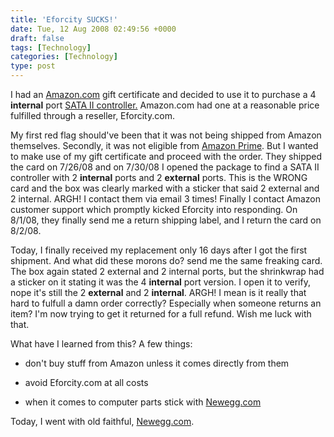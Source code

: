 ```yaml
---
title: 'Eforcity SUCKS!'
date: Tue, 12 Aug 2008 02:49:56 +0000
draft: false
tags: [Technology]
categories: [Technology]
type: post
---
```


I had an [Amazon.com](http://www.amazon.com) gift certificate and decided to use it to purchase a 4 **internal** port [SATA II controller.](http://www.amazon.com/gp/product/B0018TCB36) Amazon.com had one at a reasonable price fulfilled through a reseller, Eforcity.com.

My first red flag should've been that it was not being shipped from Amazon themselves. Secondly, it was not eligible from [Amazon Prime](http://www.amazon.com/gp/subs/primeclub/signup/main.html/ref=amb_link_6875622_1?pf_rd_m=ATVPDKIKX0DER&pf_rd_s=auto-sparkle&pf_rd_r=0V203J7Q8VFJH8MQZA9X&pf_rd_t=301&pf_rd_p=397776501&pf_rd_i=amazon%20prime). But I wanted to make use of my gift certificate and proceed with the order. They shipped the card on 7/26/08 and on 7/30/08 I opened the package to find a SATA II controller with 2 **internal** ports and 2 **external** ports. This is the WRONG card and the box was clearly marked with a sticker that said 2 external and 2 internal. ARGH! I contact them via email 3 times! Finally I contact Amazon customer support which promptly kicked Eforcity into responding. On 8/1/08, they finally send me a return shipping label, and I return the card on 8/2/08.

Today, I finally received my replacement only 16 days after I got the first shipment. And what did these morons do? send me the same freaking card. The box again stated 2 external and 2 internal ports, but the shrinkwrap had a sticker on it stating it was the 4 **internal** port version. I open it to verify, nope it's still the 2 **external** and 2 **internal**. ARGH! I mean is it really that hard to fulfull a damn order correctly? Especially when someone returns an item? I'm now trying to get it returned for a full refund. Wish me luck with that.

What have I learned from this? A few things:

*   don't buy stuff from Amazon unless it comes directly from them

*   avoid Eforcity.com at all costs

*   when it comes to computer parts stick with [Newegg.com](http://www.newegg.com)

Today, I went with old faithful, [Newegg.com](http://www.newegg.com).